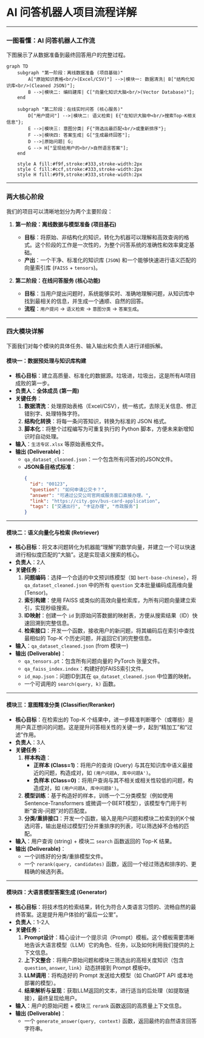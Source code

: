 # AI 问答机器人项目流程详解

---

### 一图看懂：AI 问答机器人工作流

下图展示了从数据准备到最终回答用户的完整过程。

```mermaid
graph TD
    subgraph "第一阶段：离线数据准备 (项目基础)"
        A["原始知识表格<br/>(Excel/CSV)"] -->|模块一: 数据清洗| B["结构化知识库<br/>(Cleaned JSON)"];
        B -->|模块二: 编码建库| C["向量化知识大脑<br/>(Vector Database)"];
    end

    subgraph "第二阶段：在线实时问答 (核心服务)"
        D["用户提问"] -->|模块二: 语义检索| E{"在知识大脑中<br/>搜索Top-K相关信息"};
        E -->|模块三: 意图分类| F{"筛选出最匹配<br/>或重新排序"};
        F -->|模块四: 答案生成| G["生成最终回答"];
        D -->|原始问题| G;
        G --> H["呈现给用户的<br/>自然语言答案"];
    end

    style A fill:#f9f,stroke:#333,stroke-width:2px
    style C fill:#ccf,stroke:#333,stroke-width:2px
    style H fill:#9f9,stroke:#333,stroke-width:2px
```

---

### 两大核心阶段

我们的项目可以清晰地划分为两个主要阶段：

1.  **第一阶段：离线数据与模型准备 (项目基石)**
    *   **目标**：将原始、非结构化的知识，转化为机器可以理解和高效查询的格式。这个阶段的工作是一次性的，为整个问答系统的准确性和效率奠定基础。
    *   **产出**：一个干净、标准化的知识库 (`JSON`) 和一个能够快速进行语义匹配的向量索引库 (`FAISS` + `tensors`)。

2.  **第二阶段：在线问答服务 (核心功能)**
    *   **目标**：当用户提出问题时，系统能够实时、准确地理解问题，从知识库中找到最相关的信息，并生成一个通顺、自然的回答。
    *   **流程**：`用户提问` -> `语义检索` -> `意图分类` -> `答案生成`。

---

### 四大模块详解

下面我们对每个模块的具体任务、输入输出和负责人进行详细拆解。

#### 模块一：数据预处理与知识库构建
*   **核心目标**：建立高质量、标准化的数据源。垃圾进，垃圾出，这是所有AI项目成败的第一步。
*   **负责人**：**全体成员 (第一周)**
*   **关键任务**：
    1.  **数据清洗**：处理原始表格（Excel/CSV），统一格式，去除无关信息、修正错别字、处理特殊字符。
    2.  **结构化转换**：将每一条问答知识，转换为标准的 JSON 格式。
    3.  **脚本化**：将整个过程编写为可重复执行的 Python 脚本，方便未来新增知识时自动处理。
*   **输入**：`生活专区.xlsx` 等原始表格文件。
*   **输出 (Deliverable)**：
    *   `qa_dataset_cleaned.json`：一个包含所有问答对的JSON文件。
    *   **JSON条目格式标准**：
        ```json
        {
          "id": "00123",
          "question": "如何申请公交卡？",
          "answer": "可通过公交公司官网或服务窗口直接办理。",
          "link": "https://city.gov/bus-card-application",
          "tags": ["交通出行", "卡证办理", "市政服务"]
        }
        ```

---

#### 模块二：语义向量化与检索 (Retriever)
*   **核心目标**：将文本问题转化为机器能“理解”的数学向量，并建立一个可以快速进行相似度匹配的“大脑”。这是实现语义搜索的核心。
*   **负责人**：2人
*   **关键任务**：
    1.  **问题编码**：选择一个合适的中文预训练模型（如 `bert-base-chinese`），将 `qa_dataset_cleaned.json` 中的所有 `question` 文本批量编码成高维向量 (Tensor)。
    2.  **索引构建**：使用 FAISS 或类似的高效向量检索库，为所有问题向量建立索引，实现秒级搜索。
    3.  **ID映射**：创建一个 `id` 到原始问答数据的映射表，方便从搜索结果（ID）快速回溯到完整信息。
    4.  **检索接口**：开发一个函数，接收用户的新问题，将其编码后在索引中查找最相似的 Top-K 个历史问题，并返回它们的完整信息。
*   **输入**：`qa_dataset_cleaned.json` (from 模块一)
*   **输出 (Deliverable)**：
    *   `qa_tensors.pt`：包含所有问题向量的 PyTorch 张量文件。
    *   `qa_faiss_index.index`：构建好的FAISS索引文件。
    *   `id_map.json`：问题ID到其在 `qa_dataset_cleaned.json` 中位置的映射。
    *   一个可调用的 `search(query, k)` 函数。

---

#### 模块三：意图精准分类 (Classifier/Reranker)
*   **核心目标**：在检索出的 Top-K 个结果中，进一步精准判断哪个（或哪些）是用户真正想问的问题。这是提升问答相关性的关键一步，起到“精加工”和“过滤”作用。
*   **负责人**：3人
*   **关键任务**：
    1.  **样本构造**：
        *   **正样本 (Class=1)**：将用户的查询 (Query) 与其在知识库中语义最接近的问题，构造成对，如 `(用户问题A, 库中问题A')`。
        *   **负样本 (Class=0)**：将用户查询与其不相关或相关性较低的问题，构造成对，如 `(用户问题A, 库中问题B')`。
    2.  **模型训练**：基于构造好的样本，训练一个二分类模型（例如使用 Sentence-Transformers 或微调一个BERT模型），该模型专门用于判断“查询-问题”对的匹配度。
    3.  **分类/重排接口**：开发一个函数，输入是用户问题和模块二检索到的K个候选问答，输出是经过模型打分并重排序的列表，可以筛选掉不合格的匹配。
*   **输入**：用户查询 (string) + 模块二 `search` 函数返回的 Top-K 结果。
*   **输出 (Deliverable)**：
    *   一个训练好的分类/重排模型文件。
    *   一个 `rerank(query, candidates)` 函数，返回一个经过筛选和排序的、更精确的候选列表。

---

#### 模块四：大语言模型答案生成 (Generator)
*   **核心目标**：将技术性的检索结果，转化为符合人类语言习惯的、流畅自然的最终答案。这是提升用户体验的“最后一公里”。
*   **负责人**：1-2人
*   **关键任务**：
    1.  **Prompt设计**：精心设计一个提示词（Prompt）模板。这个模板需要清晰地告诉大语言模型（LLM）它的角色、任务，以及如何利用我们提供的上下文信息。
    2.  **上下文整合**：将用户原始问题和模块三筛选出的高相关度知识（包含`question`, `answer`, `link`）动态拼接到 Prompt 模板中。
    3.  **LLM调用**：将构造好的 Prompt 发送给大模型（如 ChatGPT API 或本地部署的模型）。
    4.  **结果解析与呈现**：获取LLM返回的文本，进行适当的后处理（如提取链接），最终呈现给用户。
*   **输入**：用户的原始问题 + 模块三 `rerank` 函数返回的高质量上下文信息。
*   **输出 (Deliverable)**：
    *   一个 `generate_answer(query, context)` 函数，返回最终的自然语言回答字符串。
